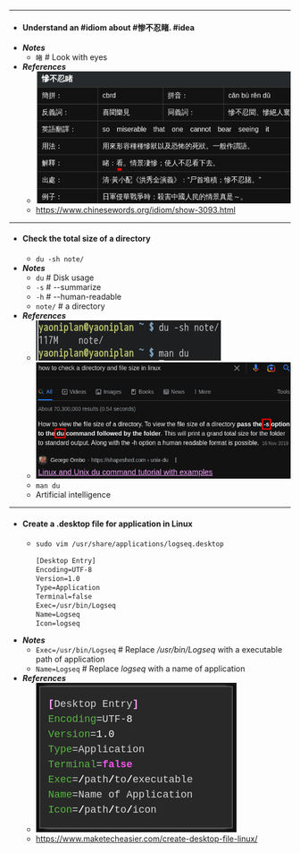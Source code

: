 - ---
- #### Understand an #idiom about #惨不忍睹. #idea
- ***Notes***
	- `睹` # Look with eyes
- ***References***
	- ![2022-12-19_16-43.png](../assets/2022-12-19_16-43_1671439415481_0.png)
	- https://www.chinesewords.org/idiom/show-3093.html
- ---
- #### Check the total size of a directory
    - `du -sh note/`
- ***Notes***
    - `du` # Disk usage
    - `-s` # --summarize
    - `-h` # --human-readable
    - `note/` # a directory
- ***References***
    - ![2022-12-19_15-42.png](../assets/2022-12-19_15-42_1671435742745_0.png)
    - ![2022-12-19_15-40.png](../assets/2022-12-19_15-40_1671435661120_0.png)
    - `man du`
    - Artificial intelligence
- ---
- #### Create a .desktop file for application in Linux
	- `sudo vim /usr/share/applications/logseq.desktop`
	  ```
	  [Desktop Entry]
	  Encoding=UTF-8
	  Version=1.0
	  Type=Application
	  Terminal=false
	  Exec=/usr/bin/Logseq
	  Name=Logseq
	  Icon=logseq
	  ```
- ***Notes***
	- `Exec=/usr/bin/Logseq` # Replace */usr/bin/Logseq* with a executable path of application
	- `Name=Logseq` # Replace *logseq* with a name of application
- ***References***
	- ![2022-12-19_15-24.png](../assets/2022-12-19_15-24_1671434703430_0.png)
	- https://www.maketecheasier.com/create-desktop-file-linux/
